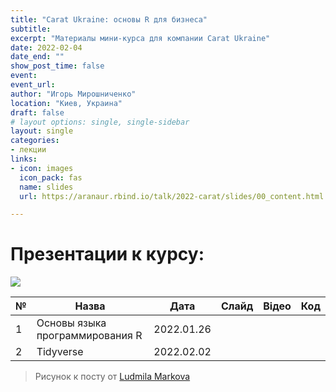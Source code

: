 ```yaml
---
title: "Carat Ukraine: основы R для бизнеса"
subtitle: 
excerpt: "Материалы мини-курса для компании Carat Ukraine"
date: 2022-02-04
date_end: ""
show_post_time: false
event: 
event_url:
author: "Игорь Мирошниченко"
location: "Киев, Украина"
draft: false
# layout options: single, single-sidebar
layout: single
categories:
- лекции
links:
- icon: images
  icon_pack: fas
  name: slides
  url: https://aranaur.rbind.io/talk/2022-carat/slides/00_content.html

---
```

# Презентации к курсу:

![](https://aranaur.rbind.io/talk/2022-carat/slides/img/carat.png) 

| **№** 	| **Назва**                       	| **Дата**   	|                                             **Слайд**                                            	| **Відео** 	| **Код** 	|
|-------	|---------------------------------	|------------	|:------------------------------------------------------------------------------------------------:	|:---------:	|:-------:	|
| 1     	| Основы языка программирования R 	| 2022.01.26 	| [<i class="fas fa-images"></i>](https://aranaur.rbind.io/talk/2022-carat/slides/01_intro_r.html) 	|           	|         	|
| 2 | Tidyverse | 2022.02.02 | [<i class="fas fa-images"></i>](https://aranaur.rbind.io/talk/2022-carat/slides/02_tidyverse.html) | | |



> Рисунок к посту от [Ludmila Markova](https://www.instagram.com/mi_marko/)
